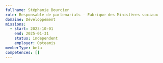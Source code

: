 ```yaml
---
fullname: Stéphanie Bourcier
role: Responsable de partenariats - Fabrique des Ministères sociaux
domaine: Développement
missions:
  - start: 2023-10-01
    end: 2025-01-31
    status: independent
    employer: Opteamis
memberType: beta
competences: []
---
```

